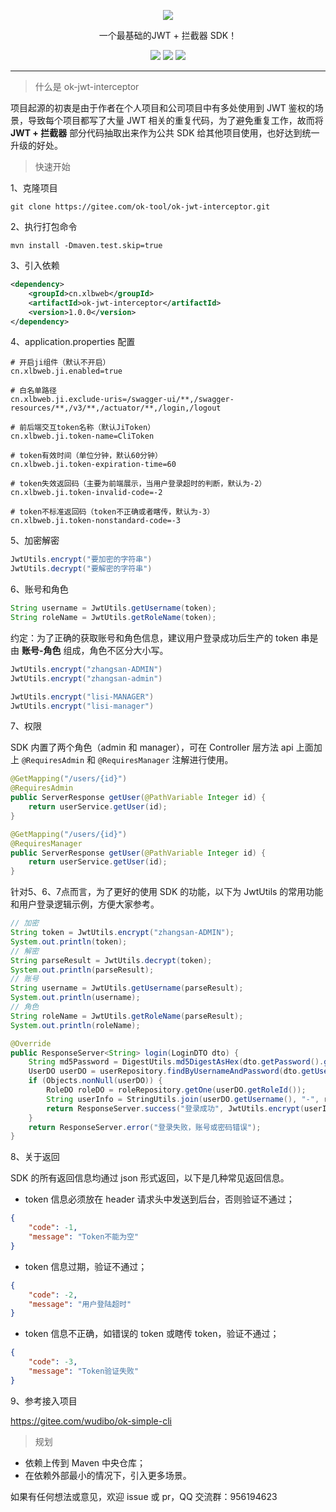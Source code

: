 <p align="center">
    <img src="https://images.gitee.com/uploads/images/2021/0206/165428_730dc581_1152471.png"/>
    <p align="center">
        一个最基础的JWT + 拦截器 SDK！
    </p>
    <p align="center">
        <img src="https://img.shields.io/badge/jdk-1.8-brightgreen">
        <img src="https://img.shields.io/badge/maven-3.6.1-brightgreen">
        <img src="https://img.shields.io/badge/license-MulanPSL-yellowgreen">
    </p>
</p>

---

> 什么是 ok-jwt-interceptor

项目起源的初衷是由于作者在个人项目和公司项目中有多处使用到 JWT 鉴权的场景，导致每个项目都写了大量 JWT 相关的重复代码，为了避免重复工作，故而将 **JWT + 拦截器** 部分代码抽取出来作为公共 SDK 给其他项目使用，也好达到统一升级的好处。

> 快速开始

1、克隆项目

```
git clone https://gitee.com/ok-tool/ok-jwt-interceptor.git
```

2、执行打包命令

```
mvn install -Dmaven.test.skip=true
```

3、引入依赖

```xml
<dependency>
    <groupId>cn.xlbweb</groupId>
    <artifactId>ok-jwt-interceptor</artifactId>
    <version>1.0.0</version>
</dependency>
```

4、application.properties 配置

```
# 开启ji组件（默认不开启）
cn.xlbweb.ji.enabled=true

# 白名单路径
cn.xlbweb.ji.exclude-uris=/swagger-ui/**,/swagger-resources/**,/v3/**,/actuator/**,/login,/logout

# 前后端交互token名称（默认JiToken）
cn.xlbweb.ji.token-name=CliToken

# token有效时间（单位分钟，默认60分钟）
cn.xlbweb.ji.token-expiration-time=60

# token失效返回码（主要为前端展示，当用户登录超时的判断，默认为-2）
cn.xlbweb.ji.token-invalid-code=-2

# token不标准返回码（token不正确或者瞎传，默认为-3）
cn.xlbweb.ji.token-nonstandard-code=-3
```

5、加密解密

```java
JwtUtils.encrypt("要加密的字符串")
JwtUtils.decrypt("要解密的字符串")
```

6、账号和角色

```java
String username = JwtUtils.getUsername(token);
String roleName = JwtUtils.getRoleName(token);
```

约定：为了正确的获取账号和角色信息，建议用户登录成功后生产的 token 串是由 **账号-角色** 组成，角色不区分大小写。

```java
JwtUtils.encrypt("zhangsan-ADMIN")
JwtUtils.encrypt("zhangsan-admin")

JwtUtils.encrypt("lisi-MANAGER")
JwtUtils.encrypt("lisi-manager")
```

7、权限

SDK 内置了两个角色（admin 和 manager），可在 Controller 层方法 api 上面加上 `@RequiresAdmin` 和 `@RequiresManager` 注解进行使用。

```java
@GetMapping("/users/{id}")
@RequiresAdmin
public ServerResponse getUser(@PathVariable Integer id) {
    return userService.getUser(id);
}
```

```java
@GetMapping("/users/{id}")
@RequiresManager
public ServerResponse getUser(@PathVariable Integer id) {
    return userService.getUser(id);
}
```

针对5、6、7点而言，为了更好的使用 SDK 的功能，以下为 JwtUtils 的常用功能和用户登录逻辑示例，方便大家参考。

```java
// 加密
String token = JwtUtils.encrypt("zhangsan-ADMIN");
System.out.println(token);
// 解密
String parseResult = JwtUtils.decrypt(token);
System.out.println(parseResult);
// 账号
String username = JwtUtils.getUsername(parseResult);
System.out.println(username);
// 角色
String roleName = JwtUtils.getRoleName(parseResult);
System.out.println(roleName);
```

```java
@Override
public ResponseServer<String> login(LoginDTO dto) {
    String md5Password = DigestUtils.md5DigestAsHex(dto.getPassword().getBytes());
    UserDO userDO = userRepository.findByUsernameAndPassword(dto.getUsername(), md5Password);
    if (Objects.nonNull(userDO)) {
        RoleDO roleDO = roleRepository.getOne(userDO.getRoleId());
        String userInfo = StringUtils.join(userDO.getUsername(), "-", roleDO.getRoleName());
        return ResponseServer.success("登录成功", JwtUtils.encrypt(userInfo));
    }
    return ResponseServer.error("登录失败，账号或密码错误");
}
```

8、关于返回

SDK 的所有返回信息均通过 json 形式返回，以下是几种常见返回信息。

- token 信息必须放在 header 请求头中发送到后台，否则验证不通过；

```json
{
    "code": -1,
    "message": "Token不能为空"
}
```

- token 信息过期，验证不通过；

```json
{
    "code": -2,
    "message": "用户登陆超时"
}
```

- token 信息不正确，如错误的 token 或瞎传 token，验证不通过；

```json
{
    "code": -3,
    "message": "Token验证失败"
}
```

9、参考接入项目

https://gitee.com/wudibo/ok-simple-cli

> 规划

- 依赖上传到 Maven 中央仓库；
- 在依赖外部最小的情况下，引入更多场景。

如果有任何想法或意见，欢迎 issue 或 pr，QQ 交流群：956194623